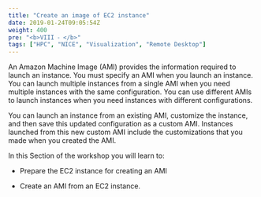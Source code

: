 ```yaml
---
title: "Create an image of EC2 instance"
date: 2019-01-24T09:05:54Z
weight: 400
pre: "<b>VIII ⁃ </b>"
tags: ["HPC", "NICE", "Visualization", "Remote Desktop"]
---
```


An Amazon Machine Image (AMI) provides the information required to launch an instance. You must specify an AMI when you launch an instance. You can launch multiple instances from a single AMI when you need multiple instances with the same configuration. You can use different AMIs to launch instances when you need instances with different configurations.

You can launch an instance from an existing AMI, customize the instance, and then save this updated configuration as a custom AMI. Instances launched from this new custom AMI include the customizations that you made when you created the AMI.

In this Section of the workshop you will learn to: 

- Prepare the  EC2 instance for creating an AMI

- Create an AMI from an EC2 instance.








